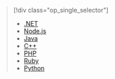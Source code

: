 > [!div class="op_single_selector"]
> * [.NET](../articles/storage/storage-dotnet-how-to-use-queues.md)
> * [Node.js](../articles/storage/storage-nodejs-how-to-use-queues.md)
> * [Java](../articles/storage/storage-java-how-to-use-queue-storage.md)
> * [C++](../articles/storage/storage-c-plus-plus-how-to-use-queues.md)
> * [PHP](../articles/storage/storage-php-how-to-use-queues.md)
> * [Ruby](../articles/storage/storage-ruby-how-to-use-queue-storage.md)
> * [Python](../articles/storage/storage-python-how-to-use-queue-storage.md)
> 
> 

